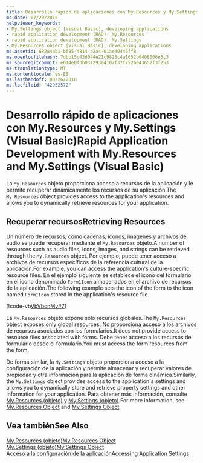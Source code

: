 ```yaml
---
title: Desarrollo rápido de aplicaciones con My.Resources y My.Settings (Visual Basic)
ms.date: 07/20/2015
helpviewer_keywords:
- My.Settings object [Visual Basic], developing applications
- rapid application development (RAD), My.Resources
- rapid application development (RAD), My.Settings
- My.Resources object [Visual Basic], developing applications
ms.assetid: 68284ab1-b685-4814-a2a4-01ae40445ff8
ms.openlocfilehash: 7dbb15c43d044e21c9823c4a1652b0408006e5c3
ms.sourcegitcommit: e614e0f3b031293e4107f37f752be43652f3f253
ms.translationtype: MT
ms.contentlocale: es-ES
ms.lasthandoff: 08/26/2018
ms.locfileid: "42932572"
---
```

# <a name="rapid-application-development-with-myresources-and-mysettings-visual-basic"></a><span data-ttu-id="24cd6-102">Desarrollo rápido de aplicaciones con My.Resources y My.Settings (Visual Basic)</span><span class="sxs-lookup"><span data-stu-id="24cd6-102">Rapid Application Development with My.Resources and My.Settings (Visual Basic)</span></span>
<span data-ttu-id="24cd6-103">La `My.Resources` objeto proporciona acceso a recursos de la aplicación y le permite recuperar dinámicamente los recursos de su aplicación.</span><span class="sxs-lookup"><span data-stu-id="24cd6-103">The `My.Resources` object provides access to the application's resources and allows you to dynamically retrieve resources for your application.</span></span>  
  
## <a name="retrieving-resources"></a><span data-ttu-id="24cd6-104">Recuperar recursos</span><span class="sxs-lookup"><span data-stu-id="24cd6-104">Retrieving Resources</span></span>  
 <span data-ttu-id="24cd6-105">Un número de recursos, como cadenas, iconos, imágenes y archivos de audio se puede recuperar mediante el `My.Resources` objeto.</span><span class="sxs-lookup"><span data-stu-id="24cd6-105">A number of resources such as audio files, icons, images, and strings can be retrieved through the `My.Resources` object.</span></span> <span data-ttu-id="24cd6-106">Por ejemplo, puede tener acceso a archivos de recursos específicos de la referencia cultural de la aplicación.</span><span class="sxs-lookup"><span data-stu-id="24cd6-106">For example, you can access the application's culture-specific resource files.</span></span> <span data-ttu-id="24cd6-107">En el ejemplo siguiente se establece el icono del formulario en el icono denominado `Form1Icon` almacenados en el archivo de recursos de la aplicación.</span><span class="sxs-lookup"><span data-stu-id="24cd6-107">The following example sets the icon of the form to the icon named `Form1Icon` stored in the application's resource file.</span></span>  
  
 [!code-vb[VbVbcnMy#7](../../../visual-basic/developing-apps/development-with-my/codesnippet/VisualBasic/rapid-application-development-with-my-resources-and-my-settings_1.vb)]  
  
 <span data-ttu-id="24cd6-108">La `My.Resources` objeto expone sólo recursos globales.</span><span class="sxs-lookup"><span data-stu-id="24cd6-108">The `My.Resources` object exposes only global resources.</span></span> <span data-ttu-id="24cd6-109">No proporciona acceso a los archivos de recursos asociados con los formularios.</span><span class="sxs-lookup"><span data-stu-id="24cd6-109">It does not provide access to resource files associated with forms.</span></span> <span data-ttu-id="24cd6-110">Debe tener acceso a los recursos de formulario desde el formulario.</span><span class="sxs-lookup"><span data-stu-id="24cd6-110">You must access the form resources from the form.</span></span>  
  
 <span data-ttu-id="24cd6-111">De forma similar, la `My.Settings` objeto proporciona acceso a la configuración de la aplicación y permite almacenar y recuperar valores de propiedad y otra información para la aplicación de forma dinámica.</span><span class="sxs-lookup"><span data-stu-id="24cd6-111">Similarly, the `My.Settings` object provides access to the application's settings and allows you to dynamically store and retrieve property settings and other information for your application.</span></span> <span data-ttu-id="24cd6-112">Para obtener más información, consulte [My.Resources (objeto)](../../../visual-basic/language-reference/objects/my-resources-object.md) y [My.Settings (objeto)](../../../visual-basic/language-reference/objects/my-settings-object.md).</span><span class="sxs-lookup"><span data-stu-id="24cd6-112">For more information, see [My.Resources Object](../../../visual-basic/language-reference/objects/my-resources-object.md) and [My.Settings Object](../../../visual-basic/language-reference/objects/my-settings-object.md).</span></span>  
  
## <a name="see-also"></a><span data-ttu-id="24cd6-113">Vea también</span><span class="sxs-lookup"><span data-stu-id="24cd6-113">See Also</span></span>  
 [<span data-ttu-id="24cd6-114">My.Resources (objeto)</span><span class="sxs-lookup"><span data-stu-id="24cd6-114">My.Resources Object</span></span>](../../../visual-basic/language-reference/objects/my-resources-object.md)  
 [<span data-ttu-id="24cd6-115">My.Settings (objeto)</span><span class="sxs-lookup"><span data-stu-id="24cd6-115">My.Settings Object</span></span>](../../../visual-basic/language-reference/objects/my-settings-object.md)  
 [<span data-ttu-id="24cd6-116">Acceso a la configuración de la aplicación</span><span class="sxs-lookup"><span data-stu-id="24cd6-116">Accessing Application Settings</span></span>](../../../visual-basic/developing-apps/programming/app-settings/index.md)
